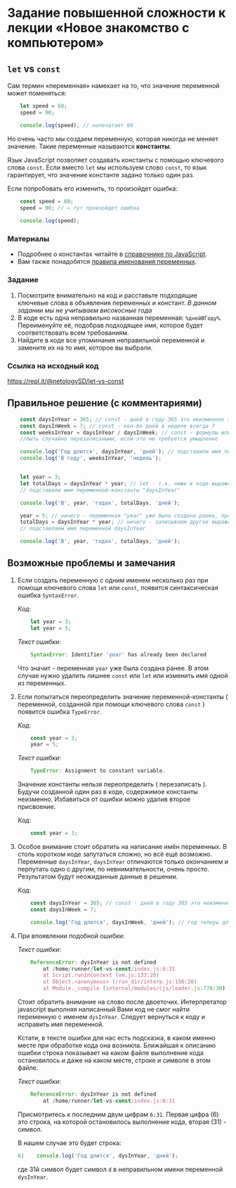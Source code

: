 # Задание повышенной сложности к лекции «Новое знакомство с компьютером»

## `let` vs `const` 
Сам термин «переменная» намекает на то, что значение переменной может поменяться:
```javascript
    let speed = 60;
    speed = 90;

    console.log(speed); // напечатает 90
```
   
Но очень часто мы создаем переменную, которая никогда не меняет значение. Такие переменные называются **константы**.

Язык JavaScript позволяет создавать константы с помощью ключевого слова `const`. Если вместо `let` мы используем слово `const`, то язык гарантирует, что значение константе задано только один раз. 

Если попробовать его изменить, то произойдет ошибка:
```javascript
    const speed = 60;
    speed = 90; // ← тут произойдет ошибка
    
    console.log(speed);
```
   
### Материалы

* Подробнее о константах читайте в [справочнике по JavaScript](https://learn.javascript.ru/variables).
* Вам также понадобятся [правила именования переменных](https://learn.javascript.ru/variables#variable-naming).

### Задание
1. Посмотрите внимательно на код и расставьте подходящие ключевые слова в объявления переменных и констант.
_В данном задании мы не учитываем високосные года_
2. В коде есть одна неправильно названная переменная: `%днейВГоду%`. Переименуйте её, подобрав подходящее имя, которое будет соответствовать всем требованиям. 
3. Найдите в коде все упоминания неправильной переменной и замените их на то имя, которое вы выбрали. 

### Ссылка на исходный код
https://repl.it/@netologySD/let-vs-const

## Правильное решение (с комментариями)

```javascript
    const daysInYear = 365; // const - дней в году 365 это неизменное значение, если год не високосный конечно
    const daysInWeek = 7; // const - кол-во дней в неделе всегда 7
    const weeksInYear = daysInYear / daysInWeek; // const - формулы или выражения не должны иметь возможность 
    //быть случайно перезаписаными, если это не требуется умышленно

    console.log('Год длится', daysInYear, 'дней'); // подставили имя переменной "daysInYear"
    console.log('В году', weeksInYear, 'недель'); 


    let year = 3;
    let totalDays = daysInYear * year; // let - т.к. ниже в коде выражение будет перезаписано, также
    // подставили имя переменной-константы "daysInYear"

    console.log('В', year, 'годах', totalDays, 'дней');

    year = 5; // ничего - переменная "year" уже была создана ранее, просто переопределяем значение в этой переменной
    totalDays = daysInYear * year; // ничего - записываем другое выражение в уже ранее созданную переменную
    // подставляем имя переменной daysInYear 

    console.log('В', year, 'годах', totalDays, 'дней'); 
```

## Возможные проблемы и замечания

1. Если создать переменную с одним именем несколько раз при помощи ключевого слова `let` или `const`, появится синтаксическая ошибка `SyntaxError`. 
    
    _Код_: 
    ```javascript
        let year = 3;
        let year = 5;
    ```
    _Текст ошибки_:
    ```javascript 
        SyntaxError: Identifier 'year' has already been declared
    ```

    Что значит - переменная `year` уже была создана ранее. В этом случае нужно удалить лишнее `const` или `let` или изменить имя одной из переменных.

2. Если попытаться переопределить значение переменной-константы ( переменной, созданной при помощи ключевого слова `const` ) появится ошибка `TypeError`.

    _Код_: 
    ```javascript
        const year = 3;
        year = 5;
    ```
    _Текст ошибки_:
    ```javascript 
        TypeError: Assignment to constant variable.
    ```

    Значение константы нельзя переопределить ( перезаписать ). Будучи созданной один раз в коде, содержимое константы неизменно.
    Избавиться от ошибки можно удалив второе присвоение.
        
    _Код_: 
    ```javascript
        const year = 3;
    ```

3. Особое внимание стоит обратить на написание имён переменных. В столь коротком коде запутаться сложно, но всё ещё возможно. Переменные `daysInYear`, `daysInYear` отличаются только окончанием и перпутать одно с другим, по невнимательности, очень просто.  Результатом будут неожиданные данные в решении. 

    _Код_:  
    ```javascript
        const daysInYear = 365; // const - дней в году 365 это неизменное значение
        const daysInWeek = 7;

        console.log('Год длится', daysInWeek, 'дней'); // год теперь длится 7 дней. 
    ```
 
4. При впоявлении подобной ошибки:

    _Текст ошибки_: 
    ```javascript
        ReferenceError: dysInYear is not defined
            at /home/runner/let-vs-const/index.js:6:31
            at Script.runInContext (vm.js:133:20)
            at Object.<anonymous> (/run_dir/interp.js:156:20)
            at Module._compile (internal/modules/cjs/loader.js:778:30)
    ```
    Стоит обратить внимание на слово после двоеточих. Интерпретатор javascript выполняя написанный Вами код не смог найти переменную с именем `dysInYear`. Следует вернуться к коду и исправить имя переменной. 
    
    Кстати, в тексте ошибки для нас есть подсказка, в каком именно месте при обработке кода она возникла.
    Ближайшая к описанию ошибки строка показывает на каком файле выполнение кода остановилось и даже на каком месте, строке и символе в этом файле.

    _Текст ошибки_:

    ```javascript
        ReferenceError: dysInYear is not defined
            at /home/runner/let-vs-const/index.js:6:31
    ```
    Присмотритесь к последним двум цифрам `6:31`. Первая цифра (6) это строка, на которой остановилось выполнение кода, вторая (31) -  символ.

    В нашем случае это будет строка:

    ```javascript
    6|    console.log('Год длится', dysInYear, 'дней');
    ```
    где 31й символ будет символ `d` в неправильном имени переменной `dysInYear`. 